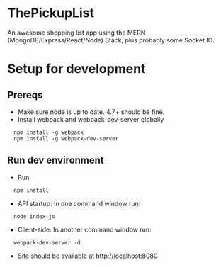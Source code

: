 # ThePickupList
An awesome shopping list app using the MERN (MongoDB/Express/React/Node) Stack, plus probably some Socket.IO.

# Setup for development

## Prereqs
- Make sure node is up to date.  4.7+ should be fine.
- Install webpack and webpack-dev-server globally
```
  npm install -g webpack
  npm install -g webpack-dev-server
```
  
## Run dev environment
- Run
```
  npm install
```
- API startup: In one command window run:
```
  node index.js
```
- Client-side: In another command window run:
```
  webpack-dev-server -d
```
- Site should be available at [http://localhost:8080](http://localhost:8080)
